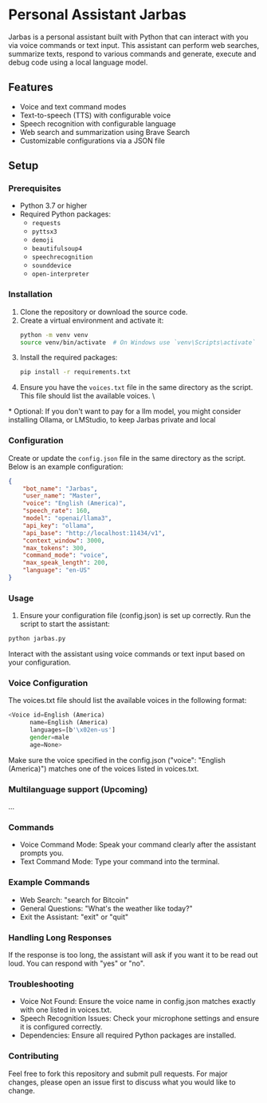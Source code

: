 # Personal Assistant Jarbas

Jarbas is a personal assistant built with Python that can interact with you via voice commands or text input. This assistant can perform web searches, summarize texts, respond to various commands and generate, execute and debug code using a local language model.

## Features

- Voice and text command modes
- Text-to-speech (TTS) with configurable voice
- Speech recognition with configurable language
- Web search and summarization using Brave Search
- Customizable configurations via a JSON file

## Setup

### Prerequisites

- Python 3.7 or higher
- Required Python packages:
  - `requests`
  - `pyttsx3`
  - `demoji`
  - `beautifulsoup4`
  - `speechrecognition`
  - `sounddevice`
  - `open-interpreter`

### Installation

1. Clone the repository or download the source code.
2. Create a virtual environment and activate it:
    ```sh
    python -m venv venv
    source venv/bin/activate  # On Windows use `venv\Scripts\activate`
    ```
3. Install the required packages:
    ```sh
    pip install -r requirements.txt
    ```
4. Ensure you have the `voices.txt` file in the same directory as the script. This file should list the available voices. \
   
\* Optional: If you don't want to pay for a llm model, you might consider installing Ollama, or LMStudio, to keep Jarbas private and local 

### Configuration

Create or update the `config.json` file in the same directory as the script. Below is an example configuration:

```json
{
    "bot_name": "Jarbas",
    "user_name": "Master",
    "voice": "English (America)",
    "speech_rate": 160,
    "model": "openai/llama3",
    "api_key": "ollama",
    "api_base": "http://localhost:11434/v1",
    "context_window": 3000,
    "max_tokens": 300,
    "command_mode": "voice",
    "max_speak_length": 200,
    "language": "en-US"
}
```

### Usage

1. Ensure your configuration file (config.json) is set up correctly.
Run the script to start the assistant:
```sh
python jarbas.py
```
Interact with the assistant using voice commands or text input based on your configuration.

### Voice Configuration
The voices.txt file should list the available voices in the following format:
```php
<Voice id=English (America)
      name=English (America)
      languages=[b'\x02en-us']
      gender=male
      age=None>
```      
Make sure the voice specified in the config.json ("voice": "English (America)") matches one of the voices listed in voices.txt.

### Multilanguage support (Upcoming)
...

### Commands
- Voice Command Mode: Speak your command clearly after the assistant prompts you.
- Text Command Mode: Type your command into the terminal.
### Example Commands
- Web Search: "search for Bitcoin"
- General Questions: "What's the weather like today?"
- Exit the Assistant: "exit" or "quit"
### Handling Long Responses
If the response is too long, the assistant will ask if you want it to be read out loud. You can respond with "yes" or "no".

### Troubleshooting
- Voice Not Found: Ensure the voice name in config.json matches exactly with one listed in voices.txt.
- Speech Recognition Issues: Check your microphone settings and ensure it is configured correctly.
- Dependencies: Ensure all required Python packages are installed.

### Contributing
Feel free to fork this repository and submit pull requests. For major changes, please open an issue first to discuss what you would like to change.


